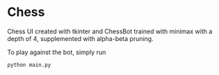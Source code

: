 # Chess
Chess UI created with tkinter and ChessBot trained with minimax with a depth of 4, supplemented with alpha-beta pruning.

To play against the bot, simply run
```
python main.py
```
